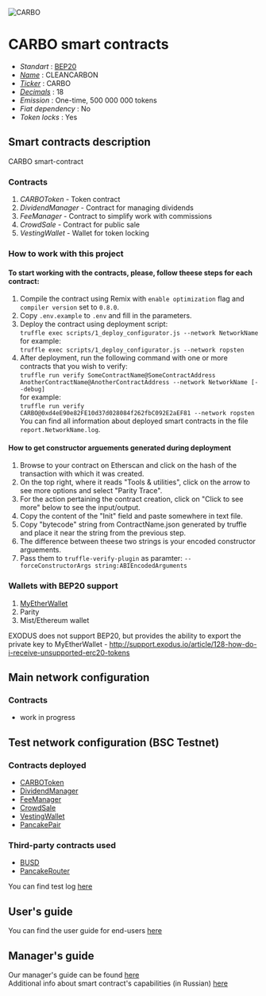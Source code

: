 ![CARBO](carbo.svg "Carbo Token")

# CARBO smart contracts

* _Standart_        : [BEP20](https://github.com/binance-chain/BEPs/blob/master/BEP20.md)
* _[Name](https://github.com/binance-chain/BEPs/blob/master/BEP20.md#5111-name)_            : CLEANCARBON
* _[Ticker](https://github.com/binance-chain/BEPs/blob/master/BEP20.md#5112-symbol)_          : CARBO
* _[Decimals](https://github.com/binance-chain/BEPs/blob/master/BEP20.md#5113-decimals)_        : 18
* _Emission_        : One-time, 500 000 000 tokens
* _Fiat dependency_ : No
* _Token locks_     : Yes

## Smart contracts description

CARBO smart-contract

### Contracts
1. _CARBOToken_ - Token contract
2. _DividendManager_ - Contract for managing dividends
3. _FeeManager_ - Contract to simplify work with commissions
4. _CrowdSale_ - Contract for public sale
5. _VestingWallet_ - Wallet for token locking

### How to work with this project
#### To start working with the contracts, please, follow theese steps for each contract:
1. Compile the contract using Remix with `enable optimization` flag and `compiler version` set to `0.8.0`.
2. Copy `.env.example` to `.env` and fill in the parameters.
2. Deploy the contract using deployment script:  
   ```truffle exec scripts/1_deploy_configurator.js --network NetworkName```  
   for example:  
   ```truffle exec scripts/1_deploy_configurator.js --network ropsten```
3. After deployment, run the following command with one or more contracts that you wish to verify:  
    ```truffle run verify SomeContractName@SomeContractAddress AnotherContractName@AnotherContractAddress --network NetworkName [--debug]```  
    for example:  
    ```truffle run verify  CARBO@0xd4eE90e82FE10d37d028084f262fbC092E2aEF81 --network ropsten```  
    You can find all information about deployed smart contracts in the file `report.NetworkName.log`.
#### How to get constructor arguements generated during deployment
1. Browse to your contract on Etherscan and click on the hash of the transaction with which it was created.
2. On the top right, where it reads "Tools & utilities", click on the arrow to see more options and select "Parity Trace".
3. For the action pertaining the contract creation, click on "Click to see more" below to see the input/output.
4. Copy the content of the "Init" field and paste somewhere in text file.
5. Copy "bytecode" string from ContractName.json generated by truffle and place it near the string from the previous step.
6. The difference between theese two strings is your encoded constructor arguements.
7. Pass them to `truffle-verify-plugin` as paramter: `--forceConstructorArgs string:ABIEncodedArguments`

### Wallets with BEP20 support
1. [MyEtherWallet](https://www.myetherwallet.com)
2. Parity
3. Mist/Ethereum wallet

EXODUS does not support BEP20, but provides the ability to export the private key to MyEtherWallet - http://support.exodus.io/article/128-how-do-i-receive-unsupported-erc20-tokens

## Main network configuration

### Contracts
* work in progress

## Test network configuration (BSC Testnet)
### Contracts deployed
* [CARBOToken](https://testnet.bscscan.com/token/0x1a8fb2aFbEb83738E3e909b85DE85C515947b1f7)
* [DividendManager](https://testnet.bscscan.com/address/0x4cf9e47C899167F3a46c17242611414699ed7742)
* [FeeManager](https://testnet.bscscan.com/address/0x50Cf5bf7BF28dE433e749A1cb4bE6ca9F62EF66f)
* [CrowdSale](https://testnet.bscscan.com/address/0xF79e6a953799b97B0649d49f26F9a432909abAae)
* [VestingWallet](https://testnet.bscscan.com/address/0x03fBcAE003f54fb7b818F02F3D300a677Aa775EF)
* [PancakePair](https://testnet.bscscan.com/address/0xD91369Ea48438E17d418953EF709EdDeCEa46578)
### Third-party contracts used
* [BUSD](https://testnet.bscscan.com/token/0xeD24FC36d5Ee211Ea25A80239Fb8C4Cfd80f12Ee)
* [PancakeRouter](https://testnet.bscscan.com/address/0xD99D1c33F9fC3444f8101754aBC46c52416550D1)

You can find test log [here](docs/report.bsctestnet.log)

## User's guide
You can find the user guide for end-users [here](docs/user.md)

## Manager's guide
Our manager's guide can be found [here](docs/manager.md)  
Additional info about smart contract's capabilities (in Russian) [here](docs/additional.md)
